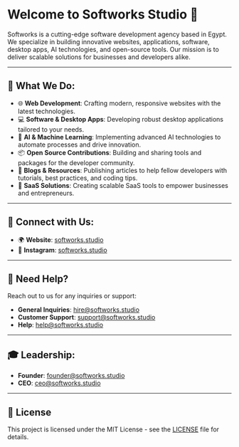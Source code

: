 
# Welcome to Softworks Studio 👋

Softworks is a cutting-edge software development agency based in Egypt. We specialize in building innovative websites, applications, software, desktop apps, AI technologies, and open-source tools. Our mission is to deliver scalable solutions for businesses and developers alike. 

---

## 🚀 What We Do:
- 🌐 **Web Development**: Crafting modern, responsive websites with the latest technologies.
- 💻 **Software & Desktop Apps**: Developing robust desktop applications tailored to your needs.
- 🤖 **AI & Machine Learning**: Implementing advanced AI technologies to automate processes and drive innovation.
- 📦 **Open Source Contributions**: Building and sharing tools and packages for the developer community.
- 📝 **Blogs & Resources**: Publishing articles to help fellow developers with tutorials, best practices, and coding tips.
- 💼 **SaaS Solutions**: Creating scalable SaaS tools to empower businesses and entrepreneurs.

---

## 📲 Connect with Us:
- 🌍 **Website**: [softworks.studio](https://softworks.studio)
- 📸 **Instagram**: [softworks.studio](https://www.instagram.com/softworks.studio/)

---

## 💬 Need Help?
Reach out to us for any inquiries or support:
- **General Inquiries**: [hire@softworks.studio](mailto:hire@softworks.studio)
- **Customer Support**: [support@softworks.studio](mailto:support@softworks.studio)
- **Help**: [help@softworks.studio](mailto:help@softworks.studio)

---

## 🎓 Leadership:
- **Founder**: [founder@softworks.studio](mailto:founder@softworks.studio)
- **CEO**: [ceo@softworks.studio](mailto:ceo@softworks.studio)

---

## 📜 License
This project is licensed under the MIT License - see the [LICENSE](./LICENSE) file for details.

